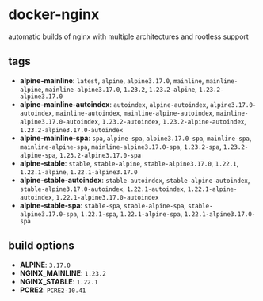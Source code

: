# docker-nginx
automatic builds of nginx with multiple architectures and rootless support

## tags
- **alpine-mainline**: `latest`, `alpine`, `alpine3.17.0`, `mainline`, `mainline-alpine`, `mainline-alpine3.17.0`, `1.23.2`, `1.23.2-alpine`, `1.23.2-alpine3.17.0`
- **alpine-mainline-autoindex**: `autoindex`, `alpine-autoindex`, `alpine3.17.0-autoindex`, `mainline-autoindex`, `mainline-alpine-autoindex`, `mainline-alpine3.17.0-autoindex`, `1.23.2-autoindex`, `1.23.2-alpine-autoindex`, `1.23.2-alpine3.17.0-autoindex`
- **alpine-mainline-spa**: `spa`, `alpine-spa`, `alpine3.17.0-spa`, `mainline-spa`, `mainline-alpine-spa`, `mainline-alpine3.17.0-spa`, `1.23.2-spa`, `1.23.2-alpine-spa`, `1.23.2-alpine3.17.0-spa`
- **alpine-stable**: `stable`, `stable-alpine`, `stable-alpine3.17.0`, `1.22.1`, `1.22.1-alpine`, `1.22.1-alpine3.17.0`
- **alpine-stable-autoindex**: `stable-autoindex`, `stable-alpine-autoindex`, `stable-alpine3.17.0-autoindex`, `1.22.1-autoindex`, `1.22.1-alpine-autoindex`, `1.22.1-alpine3.17.0-autoindex`
- **alpine-stable-spa**: `stable-spa`, `stable-alpine-spa`, `stable-alpine3.17.0-spa`, `1.22.1-spa`, `1.22.1-alpine-spa`, `1.22.1-alpine3.17.0-spa`

## build options
- **ALPINE**: `3.17.0`
- **NGINX_MAINLINE**: `1.23.2`
- **NGINX_STABLE**: `1.22.1`
- **PCRE2**: `PCRE2-10.41`
